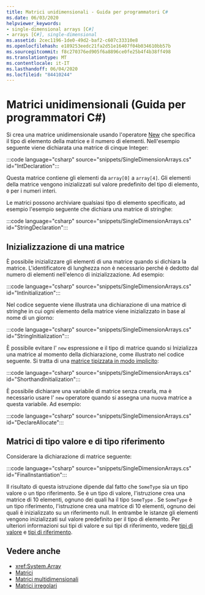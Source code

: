 ```yaml
---
title: Matrici unidimensionali - Guida per programmatori C#
ms.date: 06/03/2020
helpviewer_keywords:
- single-dimensional arrays [C#]
- arrays [C#], single-dimensional
ms.assetid: 2cec1196-1de0-49d2-baf2-c607c33310e8
ms.openlocfilehash: e189253eedc21fa2d51e16407f04b034610bb57b
ms.sourcegitcommit: f8c270376ed905f6a8896ce0fe25b4f4b38ff498
ms.translationtype: MT
ms.contentlocale: it-IT
ms.lasthandoff: 06/04/2020
ms.locfileid: "84410244"
---
```

# <a name="single-dimensional-arrays-c-programming-guide"></a>Matrici unidimensionali (Guida per programmatori C#)

Si crea una matrice unidimensionale usando l'operatore [New](../../language-reference/operators/new-operator.md) che specifica il tipo di elemento della matrice e il numero di elementi. Nell'esempio seguente viene dichiarata una matrice di cinque Integer:

:::code language="csharp" source="snippets/SingleDimensionArrays.cs" id="IntDeclaration":::

Questa matrice contiene gli elementi da `array[0]` a `array[4]`. Gli elementi della matrice vengono inizializzati sul valore predefinito del tipo di elemento, `0` per i numeri interi.

Le matrici possono archiviare qualsiasi tipo di elemento specificato, ad esempio l'esempio seguente che dichiara una matrice di stringhe:

:::code language="csharp" source="snippets/SingleDimensionArrays.cs" id="StringDeclaration":::

## <a name="array-initialization"></a>Inizializzazione di una matrice

È possibile inizializzare gli elementi di una matrice quando si dichiara la matrice. L'identificatore di lunghezza non è necessario perché è dedotto dal numero di elementi nell'elenco di inizializzazione. Ad esempio:

:::code language="csharp" source="snippets/SingleDimensionArrays.cs" id="IntInitialization":::

Nel codice seguente viene illustrata una dichiarazione di una matrice di stringhe in cui ogni elemento della matrice viene inizializzato in base al nome di un giorno:

:::code language="csharp" source="snippets/SingleDimensionArrays.cs" id="StringInitialization":::
  
È possibile evitare l' `new` espressione e il tipo di matrice quando si Inizializza una matrice al momento della dichiarazione, come illustrato nel codice seguente. Si tratta di una [matrice tipizzata in modo implicito](implicitly-typed-arrays.md):

:::code language="csharp" source="snippets/SingleDimensionArrays.cs" id="ShorthandInitialization":::

È possibile dichiarare una variabile di matrice senza crearla, ma è necessario usare l' `new` operatore quando si assegna una nuova matrice a questa variabile. Ad esempio:

:::code language="csharp" source="snippets/SingleDimensionArrays.cs" id="DeclareAllocate":::

## <a name="value-type-and-reference-type-arrays"></a>Matrici di tipo valore e di tipo riferimento

Considerare la dichiarazione di matrice seguente:  

:::code language="csharp" source="snippets/SingleDimensionArrays.cs" id="FinalInstantiation":::

Il risultato di questa istruzione dipende dal fatto che `SomeType` sia un tipo valore o un tipo riferimento. Se è un tipo di valore, l'istruzione crea una matrice di 10 elementi, ognuno dei quali ha il tipo `SomeType` . Se `SomeType` è un tipo riferimento, l'istruzione crea una matrice di 10 elementi, ognuno dei quali è inizializzato su un riferimento null. In entrambe le istanze gli elementi vengono inizializzati sul valore predefinito per il tipo di elemento. Per ulteriori informazioni sui tipi di valore e sui tipi di riferimento, vedere [tipi di valore](../../language-reference/builtin-types/value-types.md) e [tipi di riferimento](../../language-reference/keywords/reference-types.md).
  
## <a name="see-also"></a>Vedere anche

- <xref:System.Array>
- [Matrici](./index.md)
- [Matrici multidimensionali](./multidimensional-arrays.md)
- [Matrici irregolari](./jagged-arrays.md)
